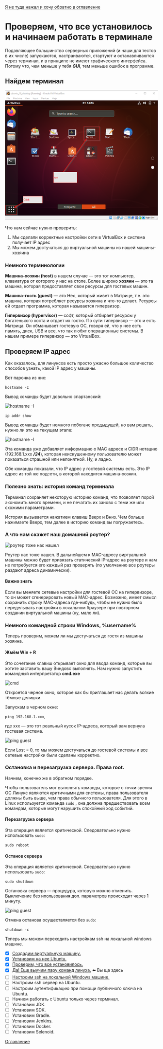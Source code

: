 [Я не туда нажал и хочу обратно в оглавление](./000%20toc.md)
# Проверяем, что все установилось и начинаем работать в терминале
Подавляющее большинство серверных приложений (и наши для тестов в их числе) запускаются, настраиваются, стартуют и останавливаются через терминал, и в принципе не имеют графического интерфейса. Потому что, чем меньше у тебя ***GUI***, тем меньше ошибок в программе.

## Найдем терминал
![Стартуем терминал](./img/006%20UbuRunTerminal.png)

Что нам сейчас нужно проверить:
1. Мы сделали корректные настройки сети в VirtualBox и система получает IP адрес
2. Мы можем достучаться до виртуальной машины из нашей машины-хозяина

### Немного терминологии
**Машина-хозяин (host)** в нашем случае — это тот компьютер, клавиатура от которого у нас на столе. Более широко **хозяин** — это та машина, которая предоставляет свои ресурсы для гостевых машин.

**Машина-гость (guest)** — это Нео, который живет в Матрице, т.е. это машина, которая потребляет ресурсы хозяина и что-то делает. Ресурсы ей отдает программа, которая называется гипервизор.

**Гипервизор (hypervisor)** — софт, который отбирает ресурсы у богатенького хоста и отдает их гостю. По сути гипервизор — это и есть Матрица. Он обманывает гостевую ОС, говоря ей, что у нее есть память, диск, USB и все, что так любят операционные системы. В нашем примере гипервизор — это VirtualBox.

## Проверяем IP адрес
Как оказалось, для линуксов есть просто ужасно большое количество способов узнать, какой IP адрес у машины.

Вот парочка из них:

``` hostname -I ```

Вывод команды будет довольно спартанский:

![hostname -I](./img/006%20CheckHostnameI.png)


``` ip addr show ```

Вывод команды будет немного побогаче предыдущей, но вам решать, нужно ли это на текущем этапе:

![hostname -I](./img/006%20CheckIpAddrShow.png)

Эта команда уже добавляет информацию о MAC адресе и CIDR нотацию (192.168.1.xxx ***/24***), которая неискушенному пользователю может показаться страшной или непонятной. Ну, и ладно.

Обе команды показали, что IP адрес у гостевой системы есть. Это IP адрес из той же подсети, в которой находится машина-хозяин.

### Полезно знать: история команд терминала
Терминал сохраняет некоторую историю команд, что позволяет порой экономить много времени, и не печатать их заново с теми же или схожими параметрами.

История вызывается нажатием клавиш Вверх и Вниз. Чем больше нажимаете Вверх, тем далее в историю команд вы погружаетесь.

###  А что нам скажет наш домашний роутер?

![роутер тоже нас нашел](./img/006%20checkRouter.png)

Роутер нас тоже нашел. В дальнейшем к MAC-адресу виртуальной машины можно будет привязать статический IP-адрес на роутере и нам не потребуется его каждый раз проверять (по умолчанию все роутеры раздают адреса динамически).
#### Важно знать
Если вы меняете сетевые настройки для гостевой ОС на гипервизоре, то он может сгенерировать новый MAC-адрес. Возможно, имеет смысл сохранить строку MAC-адреса где-нибудь, чтобы не нужно было переделывать настройки в локальном браузере при повторном создании виртуальной машины (ну, мало ли).

### Немного командной строки Windows, %username%

Теперь проверим, можем ли мы достучаться до гостя из машины хозяина.
#### Жмём Win + R
Это сочетание клавиш открывает окно для ввода команд, которые вы хотите заставить вашу Виндовс выполнять. Нам нужно запустить командный интерпретатор **cmd.exe**

![cmd](./img/006%20CheckRunCmd.png)

Откроется черное окно, которое как бы приглашает нас делать всякие тёмные делишки.

Запускам в черном окне:

``` ping 192.168.1.xxx ```, 

где xxx — это тот реальный кусок IP-адреса, который вам вернула гостевая система.

![ping guest](./img/006%20CheckPingGuest.png)

Если Lost = 0, то мы можем достучаться до гостевой системы и все сетевые настройки были сделаны корректно.

### Остановка и перезагрузка сервера. Права root.
Начнем, конечно же в обратном порядке.

Чтобы пользователь мог выполнять команды, которые с точки зрения ОС Линукс являются критичными для системы, права пользователя должны быть выше, чем права обычного пользователя. Для этого в Linux используется команда ``` sudo ``` , она должна предшествовать всем командам, которые могут нарушить спокойный ход событий.

#### Перезагрузка сервера
Эта операция является критической. Следовательно нужно использовать ```sudo```:

```sudo reboot```

#### Останов сервера
Эта операция является критической. Следовательно нужно использовать ```sudo```:

```sudo shutdown```

Остановка сервера — процедура, которую можно отменить. Выключение без ипользования доп. параметров происходит через 1 минуту. 

![ping guest](./img/006%20CheckShutdown.png)

Отмена останова осуществляется без ```sudo```:

```shutdown -c```

Теперь мы можем переходить настройкам ssh на локальной windows машине.

- [x] [Создадим виртуальную машину.](005%20vm%20and%20ubuntu.md)
- [x] [Установим на нее Ubuntu.](005%20vm%20and%20ubuntu.md)
- [x] [Проверим, что все установилось.](006%20checkWeAreOkay.md) 
- [x] [Да! Еще выучим пару команд линуха.](006%20checkWeAreOkay.md) :arrow_left: Вы ща здесь
- [ ] [Настроим ssh на локальной Windows машине.](007%20sshLocalWindows.md)
- [ ] Настроим ssh сервер на Ubuntu.
- [ ] Настроим аутентификацию при помощи публичного ключа на Ubuntu.
- [ ] Начнем работать с Ubuntu только через терминал.
- [ ] Установим JDK.
- [ ] Установим SDK.
- [ ] Установим Gradle.
- [ ] Установим Jenkins.
- [ ] Установим Docker.
- [ ] Установим Selenoid.

[Оглавление](./000%20toc.md)